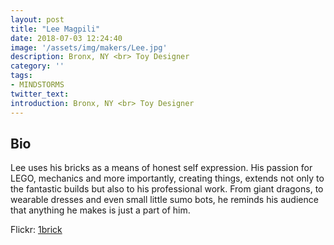```yaml
---
layout: post
title: "Lee Magpili"
date: 2018-07-03 12:24:40
image: '/assets/img/makers/Lee.jpg'
description: Bronx, NY <br> Toy Designer
category: ''
tags:
- MINDSTORMS
twitter_text:
introduction: Bronx, NY <br> Toy Designer
---
```




## Bio

Lee uses his bricks as a means of honest self expression. His passion for LEGO, mechanics and more importantly, creating things, extends not only to the fantastic builds but also to his professional work. From giant dragons, to wearable dresses and even small little sumo bots, he reminds his audience that anything he makes is just a part of him.  


Flickr: [1brick](hwww.flickr.com/1brick)
